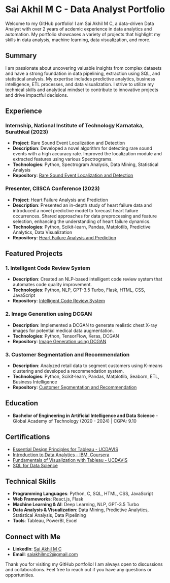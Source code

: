 # Sai Akhil M C - Data Analyst Portfolio

Welcome to my GitHub portfolio! I am Sai Akhil M C, a data-driven Data Analyst with over 2 years of acdemic experience in data analytics and automation. My portfolio showcases a variety of projects that highlight my skills in data analysis, machine learning, data visualization, and more.

## Summary

I am passionate about uncovering valuable insights from complex datasets and have a strong foundation in data pipelining, extraction using SQL, and statistical analysis. My expertise includes predictive analytics, business intelligence, ETL processes, and data visualization. I strive to utilize my technical skills and analytical mindset to contribute to innovative projects and drive impactful decisions.

## Experience

### Internship, National Institute of Technology Karnataka, Surathkal (2023)
- **Project**: Rare Sound Event Localization and Detection
- **Description**: Developed a novel algorithm for detecting rare sound events with a high accuracy rate. Improved the localization module and extracted features using various Spectrograms.
- **Technologies**: Python, Spectrogram Analysis, Data Mining, Statistical Analysis
- **Repository**: [Rare Sound Event Localization and Detection](https://github.com/SaiAkhilMC/RareSoundEventLocalizationAndDetection)

### Presenter, CIISCA Conference (2023)
- **Project**: Heart Failure Analysis and Prediction
- **Description**: Presented an in-depth study of heart failure data and introduced a novel predictive model to forecast heart failure occurrences. Shared approaches for data preprocessing and feature selection, enhancing the understanding of heart failure dynamics.
- **Technologies**: Python, Scikit-learn, Pandas, Matplotlib, Predictive Analytics, Data Visualization
- **Repository**: [Heart Failure Analysis and Prediction](https://github.com/SaiAkhilMC/HeartFailureUsingMachineLearningAlgorithms)

## Featured Projects

### 1. Intelligent Code Review System
- **Description**: Created an NLP-based intelligent code review system that automates code quality improvement.
- **Technologies**: Python, NLP, GPT-3.5 Turbo, Flask, HTML, CSS, JavaScript
- **Repository**: [Intelligent Code Review System](https://github.com/SaiAkhilMC/IntelligentCodeReviewSystem)

### 2. Image Generation using DCGAN
- **Description**: Implemented a DCGAN to generate realistic chest X-ray images for potential medical data augmentation.
- **Technologies**: Python, TensorFlow, Keras, DCGAN
- **Repository**: [Image Generation using DCGAN](https://github.com/SaiAkhilMC/DC-GAN)

### 3. Customer Segmentation and Recommendation
- **Description**: Analyzed retail data to segment customers using K-means clustering and developed a recommendation system.
- **Technologies**: Python, Scikit-learn, Pandas, Matplotlib, Seaborn, ETL, Business Intelligence
- **Repository**: [Customer Segmentation and Recommendation](https://github.com/SaiAkhilMC/CustomerSegmentationAndRecommendation)

## Education

- **Bachelor of Engineering in Artificial Intelligence and Data Science** - Global Academy of Technology (2020 - 2024) | CGPA: 9.10

## Certifications

- [Essential Design Principles for Tableau - UCDAVIS](https://coursera.org/verify/2RQDMGRZXMR2)
- [Introduction to Data Analytics - IBM, Coursera](https://coursera.org/verify/FE6WKFYB5AKV)
- [Fundamentals of Visualization with Tableau - UCDAVIS](https://coursera.org/verify/6MU2R2PG4FKQ)
- [SQL for Data Science](https://coursera.org/verify/LRUKQHFUE4BX)

## Technical Skills

- **Programming Languages**: Python, C, SQL, HTML, CSS, JavaScript
- **Web Frameworks**: React.js, Flask
- **Machine Learning & AI**: Deep Learning, NLP, GPT-3.5 Turbo
- **Data Analysis & Visualization**: Data Mining, Predictive Analytics, Statistical Analysis, Data Pipelining
- **Tools**: Tableau, PowerBI, Excel

## Connect with Me

- **LinkedIn**: [Sai Akhil M C](https://www.linkedin.com/in/sai-akhil-mc)
- **Email**: saiakhilmc2@gmail.com

Thank you for visiting my GitHub portfolio! I am always open to discussions and collaborations. Feel free to reach out if you have any questions or opportunities.
